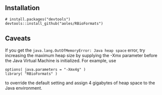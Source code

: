 ## Installation

```
# install.packages("devtools")
devtools::install_github("aoles/RBioFormats")
```

## Caveats

If you get the `java.lang.OutOfMemoryError: Java heap space` error, try increasing the maximum heap size by supplying the -Xmx parameter before the Java Virtual Machine is initialized. For example, use

    options( java.parameters = "-Xmx4g" )
    library( "RBioFormats" )

to override the default setting and assign 4 gigabytes of heap space to the Java environment.
